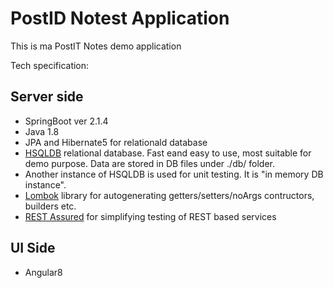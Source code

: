 PostID Notest Application
=========================

This is ma PostIT Notes demo application

Tech specification:

## Server side
* SpringBoot ver 2.1.4
* Java 1.8
* JPA and Hibernate5 for relationald database
* [HSQLDB](http://hsqldb.org/) relational database. Fast eand easy to use, most suitable for demo purpose. Data are stored in DB files under ./db/ folder.
* Another instance of HSQLDB is used for unit testing. It is "in memory DB instance".
* [Lombok](https://projectlombok.org/) library for autogenerating getters/setters/noArgs contructors, builders etc.
* [REST Assured](https://github.com/rest-assured/rest-assured) for simplifying testing of REST based services

## UI Side
* Angular8

